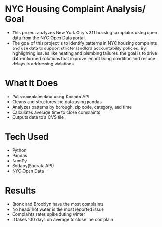 # NYC Housing Complaint Analysis/ Goal
- This project analyzes New York City's 311 housing complains using open data from the NYC Open Data portal.
- The goal of this project is to identify patterns in NYC housing complaints and use data to support stricter landlord accountability policies. By highlighting issues like heating and plumbing failures, the goal is to drive data-informed solutions that improve tenant living condition and reduce delays in addressing violations.
# What it Does 
- Pulls complaint data using Socrata API
- Cleans and structures the data using pandas
- Analyzes patterns by borough, zip code, category, and time
- Calculates average time to close complaints
- Outputs data to a CVS file
# Tech Used
- Python
- Pandas
- NumPy
- Sodapy(Socrata API)
- NYC Open Data
# Results
- Bronx and Brooklyn have the most complaints
- No head/ hot water is the most reported issue
- Complaints rates spike duting winter
- It takes 100 days on average to close the complain
  
